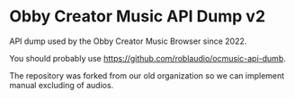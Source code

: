 # Obby Creator Music API Dump v2

API dump used by the Obby Creator Music Browser since 2022.

You should probably use <https://github.com/roblaudio/ocmusic-api-dumb>.

The repository was forked from our old organization so we can implement manual
excluding of audios.
